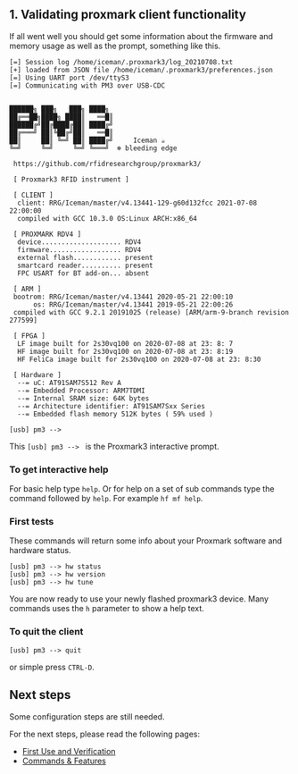 ## 1. Validating proxmark client functionality

If all went well you should get some information about the firmware and memory usage as well as the prompt,  something like this.

```
[=] Session log /home/iceman/.proxmark3/log_20210708.txt
[+] loaded from JSON file /home/iceman/.proxmark3/preferences.json
[=] Using UART port /dev/ttyS3
[=] Communicating with PM3 over USB-CDC


██████╗ ███╗   ███╗ ████╗  
██╔══██╗████╗ ████║   ══█║ 
██████╔╝██╔████╔██║ ████╔╝ 
██╔═══╝ ██║╚██╔╝██║   ══█║ 
██║     ██║ ╚═╝ ██║ ████╔╝     Iceman ☕
╚═╝     ╚═╝     ╚═╝ ╚═══╝  ❄️ bleeding edge
 
 https://github.com/rfidresearchgroup/proxmark3/

 [ Proxmark3 RFID instrument ] 

 [ CLIENT ]
  client: RRG/Iceman/master/v4.13441-129-g60d132fcc 2021-07-08 22:00:00
  compiled with GCC 10.3.0 OS:Linux ARCH:x86_64
 
 [ PROXMARK RDV4 ]
  device.................... RDV4
  firmware.................. RDV4
  external flash............ present
  smartcard reader.......... present
  FPC USART for BT add-on... absent

 [ ARM ]
 bootrom: RRG/Iceman/master/v4.13441 2020-05-21 22:00:10
      os: RRG/Iceman/master/v4.13441 2019-05-21 22:00:26
 compiled with GCC 9.2.1 20191025 (release) [ARM/arm-9-branch revision 277599]

 [ FPGA ]
  LF image built for 2s30vq100 on 2020-07-08 at 23: 8: 7
  HF image built for 2s30vq100 on 2020-07-08 at 23: 8:19
  HF FeliCa image built for 2s30vq100 on 2020-07-08 at 23: 8:30

 [ Hardware ] 
  --= uC: AT91SAM7S512 Rev A
  --= Embedded Processor: ARM7TDMI
  --= Internal SRAM size: 64K bytes
  --= Architecture identifier: AT91SAM7Sxx Series
  --= Embedded flash memory 512K bytes ( 59% used )

[usb] pm3 --> 
```

This `[usb] pm3 --> ` is the Proxmark3 interactive prompt.


### To get interactive help

For basic help type `help`. Or for help on a set of sub commands type the command followed by `help`. For example `hf mf help`.

### First tests

These commands will return some info about your Proxmark software and hardware status.
```
[usb] pm3 --> hw status
[usb] pm3 --> hw version
[usb] pm3 --> hw tune
```

You are now ready to use your newly flashed proxmark3 device.  Many commands uses the `h` parameter to show a help text.

### To quit the client
```
[usb] pm3 --> quit
```
or simple press `CTRL-D`.

## Next steps

Some configuration steps are still needed.

For the next steps, please read the following pages:

* [First Use and Verification](/doc/md/Use_of_Proxmark/2_Configuration-and-Verification.md)
* [Commands & Features](/doc/md/Use_of_Proxmark/3_Commands-and-Features.md)
 
